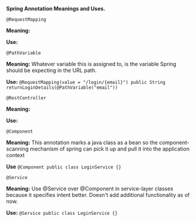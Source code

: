 **Spring Annotation Meanings and Uses.**

`@RequestMapping`

**Meaning:**

**Use:**


`@PathVariable`

**Meaning:** Whatever variable this is assigned to, is the variable Spring
should be expecting in the URL path.

**Use:** `@RequestMapping(value = "/login/{email}")
      	public String returnLoginDetails(@PathVariable("email"))`


`@RestController`

**Meaning:**

**Use:**


`@Component`

**Meaning:** This annotation marks a java class as a bean so the component-scanning mechanism of spring can pick it up and
 pull it into the application context

**Use** `@Component
public class LoginService {}`


`@Service`

**Meaning:** Use @Service over @Component in service-layer classes because it specifies intent better. Doesn't add
additional functionality as of now.

**Use:** `@Service
         public class LoginService {}`


